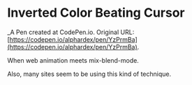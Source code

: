 # Inverted Color Beating Cursor
 _A Pen created at CodePen.io. Original URL: [https://codepen.io/alphardex/pen/YzPrmBa](https://codepen.io/alphardex/pen/YzPrmBa).

 When web animation meets mix-blend-mode.

Also, many sites seem to be using this kind of technique.